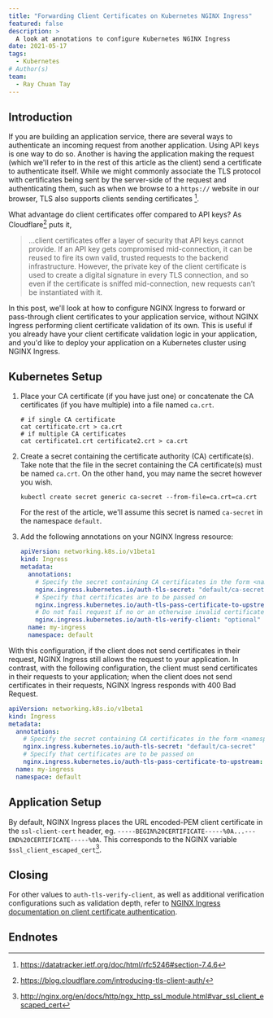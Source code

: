 ```yaml
---
title: "Forwarding Client Certificates on Kubernetes NGINX Ingress"
featured: false
description: >
  A look at annotations to configure Kubernetes NGINX Ingress
date: 2021-05-17
tags:
  - Kubernetes
# Author(s)
team:
  - Ray Chuan Tay
---
```



## Introduction

If you are building an application service, there are several ways to authenticate an incoming request from another application. Using API keys is one way to do so. Another is having the application making the request (which we'll refer to in the rest of this article as the client) send a certificate to authenticate itself. While we might commonly associate the TLS protocol with certificates being sent by the server-side of the request and authenticating them, such as when we browse to a `https://` website in our browser, TLS also supports clients sending certificates [^tls7.4.6].

[^tls7.4.6]: https://datatracker.ietf.org/doc/html/rfc5246#section-7.4.6

What advantage do client certificates offer compared to API keys? As Cloudflare[^Cloudflare] puts it,

> ...client certificates offer a layer of security that API keys cannot provide. If an API key gets compromised mid-connection, it can be reused to fire its own valid, trusted requests to the backend infrastructure. However, the private key of the client certificate is used to create a digital signature in every TLS connection, and so even if the certificate is sniffed mid-connection, new requests can’t be instantiated with it.

[^Cloudflare]: https://blog.cloudflare.com/introducing-tls-client-auth/

In this post, we'll look at how to configure NGINX Ingress to forward or pass-through client certificates to your application service, without NGINX Ingress performing client certificate validation of its own. This is useful if you already have your client certificate validation logic in your application, and you'd like to deploy your application on a Kubernetes cluster using NGINX Ingress.


## Kubernetes Setup

1. Place your CA certificate (if you have just one) or concatenate the CA certificates (if you have multiple) into a file named `ca.crt`.

    ```shell
    # if single CA certificate
    cat certificate.crt > ca.crt
    # if multiple CA certificates
    cat certificate1.crt certificate2.crt > ca.crt
    ```

2. Create a secret containing the certificate authority (CA) certificate(s). Take note that the file in the secret containing the CA certificate(s) must be named `ca.crt`. On the other hand, you may name the secret however you wish.

    ```shell
    kubectl create secret generic ca-secret --from-file=ca.crt=ca.crt
    ```

    For the rest of the article, we'll assume this secret is named `ca-secret` in the namespace `default`.

3. Add the following annotations on your NGINX Ingress resource:

    ```yaml {linenos=false,hl_lines=["5-10"]}
    apiVersion: networking.k8s.io/v1beta1
    kind: Ingress
    metadata:
      annotations:
        # Specify the secret containing CA certificates in the form <namespace>/<secret name>
        nginx.ingress.kubernetes.io/auth-tls-secret: "default/ca-secret"
        # Specify that certificates are to be passed on
        nginx.ingress.kubernetes.io/auth-tls-pass-certificate-to-upstream: "true"
        # Do not fail request if no or an otherwise invalid certificate is provided
        nginx.ingress.kubernetes.io/auth-tls-verify-client: "optional"
      name: my-ingress
      namespace: default
    ```

With this configuration, if the client does not send certificates in their request, NGINX Ingress still allows the request to your application. In contrast, with the following configuration, the client must send certificates in their requests to your application; when the client does not send certificates in their requests, NGINX Ingress responds with 400 Bad Request.

```yaml {linenos=false,hl_lines=["5-8"]}
apiVersion: networking.k8s.io/v1beta1
kind: Ingress
metadata:
  annotations:
    # Specify the secret containing CA certificates in the form <namespace>/<secret name>
    nginx.ingress.kubernetes.io/auth-tls-secret: "default/ca-secret"
    # Specify that certificates are to be passed on
    nginx.ingress.kubernetes.io/auth-tls-pass-certificate-to-upstream: "true"
  name: my-ingress
  namespace: default
```


## Application Setup

By default, NGINX Ingress places the URL encoded-PEM client certificate in the `ssl-client-cert` header, eg. `-----BEGIN%20CERTIFICATE-----%0A...---END%20CERTIFICATE-----%0A`. This corresponds to the NGINX variable `$ssl_client_escaped_cert`[^ssl_client_escaped_cert].

[^ssl_client_escaped_cert]: http://nginx.org/en/docs/http/ngx_http_ssl_module.html#var_ssl_client_escaped_cert


## Closing

For other values to `auth-tls-verify-client`, as well as additional verification configurations such as validation depth, refer to [NGINX Ingress documentation on client certificate authentication](https://kubernetes.github.io/ingress-nginx/user-guide/nginx-configuration/annotations/#client-certificate-authentication).


## Endnotes
